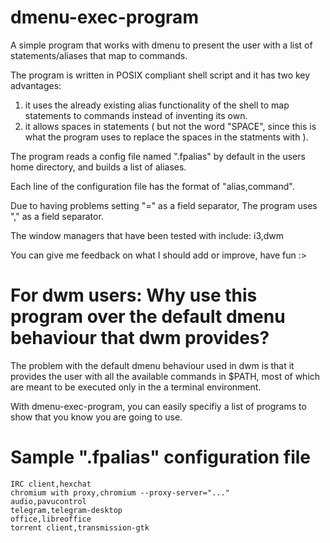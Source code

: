 # dmenu-exec-program
A simple program that works with dmenu to present the user with a list of statements/aliases that map to commands.

The program is written in POSIX compliant shell script and it has two key advantages:
1. it uses the already existing alias functionality of the shell to map statements to commands instead of inventing its own.
2. it allows spaces in statements ( but not the word "SPACE", since this is what the program uses to replace the spaces in the statments with ).

The program reads a config file named ".fpalias" by default in the users home directory, and builds a list of aliases.

Each line of the configuration file has the format of "alias,command".

Due to having problems setting "=" as a field separator, The program uses "," as a field separator.

The window managers that have been tested with include: i3,dwm

You can give me feedback on what I should add or improve, have fun :>

# For dwm users: Why use this program over the default dmenu behaviour that dwm provides?
The problem with the default dmenu behaviour used in dwm is that it provides the user with all the available commands in $PATH, most of which are meant to be executed only in the a terminal environment.

With dmenu-exec-program, you can easily specifiy a list of programs to show that you know you are going to use.

# Sample ".fpalias" configuration file
```
IRC client,hexchat
chromium with proxy,chromium --proxy-server="..."
audio,pavucontrol
telegram,telegram-desktop
office,libreoffice
torrent client,transmission-gtk
```

